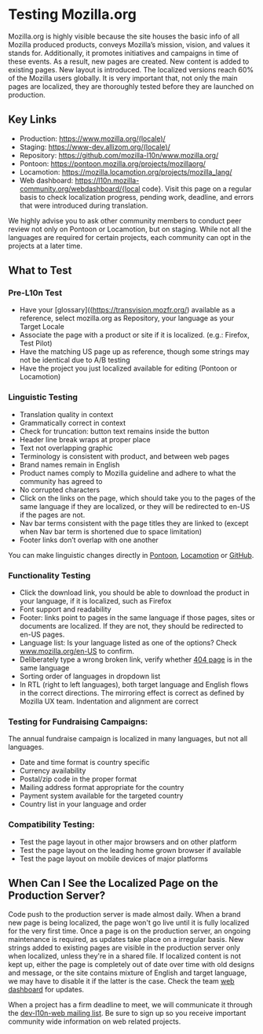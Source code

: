 # Testing Mozilla.org

Mozilla.org is highly visible because the site houses the basic info of all Mozilla produced products, conveys Mozilla’s mission, vision, and values it stands for. Additionally, it promotes initiatives and campaigns in time of these events. As a result, new pages are created. New content is added to existing pages. New layout is introduced. The localized versions reach 60% of the Mozilla users globally. It is very important that, not only the main pages are localized, they are thoroughly tested before they are launched on production.  

## Key Links
* Production: https://www.mozilla.org/(locale)/
* Staging: https://www-dev.allizom.org/(locale)/
* Repository:  https://github.com/mozilla-l10n/www.mozilla.org/
* Pontoon: https://pontoon.mozilla.org/projects/mozillaorg/
* Locamotion: https://mozilla.locamotion.org/projects/mozilla_lang/
* Web dashboard: https://l10n.mozilla-community.org/webdashboard/{local code}. Visit this page on a regular basis to check localization progress, pending work, deadline, and errors that were introduced during translation. 

We highly advise you to ask other community members to conduct peer review not only on Pontoon or Locamotion, but on staging. While not all the languages are required for certain projects, each community can opt in the projects at a later time.

## What to Test

### Pre-L10n Test
* Have your [glossary]((https://transvision.mozfr.org/) available as a reference, select mozilla.org as Repository, your language as your Target Locale
* Associate the page with a product or site if it is localized. (e.g.: Firefox, Test Pilot)
* Have the matching US page up as reference, though some strings may not be identical due to A/B testing
* Have the project you just localized available for editing (Pontoon or Locamotion)

### Linguistic Testing
* Translation quality in context
* Grammatically correct in context
* Check for truncation: button text remains inside the button
* Header line break wraps at proper place
* Text not overlapping graphic
* Terminology is consistent with product, and between web pages
* Brand names remain in English
* Product names comply to Mozilla guideline and adhere to what the community has agreed to
* No corrupted characters
* Click on the links on the page, which should take you to the pages of the same language if they are localized, or they will be redirected to en-US if the pages are not.  
* Nav bar terms consistent with the page titles they are linked to (except when Nav bar term is shortened due to space limitation)
* Footer links don’t overlap with one another

You can make linguistic changes directly in [Pontoon](https://pontoon.mozilla.org/projects/mozillaorg/), [Locamotion](https://mozilla.locamotion.org/projects/mozilla_lang/) or [GitHub](https://github.com/mozilla-l10n/www.mozilla.org/).  

### Functionality Testing
* Click the download link, you should be able to download the product in your language, if it is localized, such as Firefox
* Font support and readability
* Footer: links point to pages in the same language if those pages, sites or documents are localized. If they are not, they should be redirected to en-US pages.
* Language list: Is your language listed as one of the options? Check www.mozilla.org/en-US to confirm.
* Deliberately type a wrong broken link, verify whether [404 page](https://www-dev.allizom.org/404/) is in the same language
* Sorting order of languages in dropdown list
* In RTL (right to left languages), both target language and English flows in the correct directions.  The mirroring effect is correct as defined by Mozilla UX team. Indentation and alignment are correct


### Testing for Fundraising Campaigns: 
The annual fundraise campaign is localized in many languages, but not all languages. 
* Date and time format is country specific
* Currency availability
* Postal/zip code in the proper format
* Mailing address format appropriate for the country
* Payment system available for the targeted country
* Country list in your language and order

### Compatibility Testing:
* Test the page layout in other major browsers and on other platform
* Test the page layout on the leading home grown browser if available
* Test the page layout on mobile devices of major platforms

## When Can I See the Localized Page on the Production Server? 

Code push to the production server is made almost daily.  When a brand new page is being localized, the page won't go live until it is fully localized for the very first time. Once a page is on the production server, an ongoing maintenance is required, as updates take place on a irregular basis. New strings added to existing pages are visible in the production server only when localized, unless they're in a shared file.  If localized content is not kept up, either the page is completely out of date over time with old designs and message, or the site contains mixture of English and target language, we may have to disable it if the latter is the case. Check the team [web dashboard](https://l10n.mozilla-community.org/webdashboard/) for updates.  

When a project has a firm deadline to meet, we will communicate it through the [dev-l10n-web mailing list](https://lists.mozilla.org/listinfo/dev-l10n-web). Be sure to sign up so you receive important community wide information on web related projects.  
